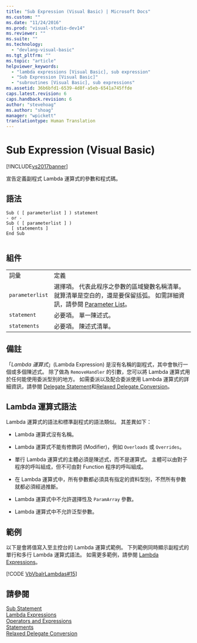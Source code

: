 ```yaml
---
title: "Sub Expression (Visual Basic) | Microsoft Docs"
ms.custom: ""
ms.date: "11/24/2016"
ms.prod: "visual-studio-dev14"
ms.reviewer: ""
ms.suite: ""
ms.technology: 
  - "devlang-visual-basic"
ms.tgt_pltfrm: ""
ms.topic: "article"
helpviewer_keywords: 
  - "lambda expressions [Visual Basic], sub expression"
  - "Sub Expression [Visual Basic]"
  - "subroutines [Visual Basic], sub expressions"
ms.assetid: 36b6bfd1-6539-4d8f-a5eb-6541a745ffde
caps.latest.revision: 6
caps.handback.revision: 6
author: "stevehoag"
ms.author: "shoag"
manager: "wpickett"
translationtype: Human Translation
---
```

# Sub Expression (Visual Basic)
[!INCLUDE[vs2017banner](../../../csharp/includes/vs2017banner.md)]

宣告定義副程式 Lambda 運算式的參數和程式碼。  
  
## 語法  
  
```  
Sub ( [ parameterlist ] ) statement  
- or -  
Sub ( [ parameterlist ] )  
  [ statements ]  
End Sub  
  
```  
  
## 組件  
  
|||  
|-|-|  
|詞彙|定義|  
|`parameterlist`|選擇項。  代表此程序之參數的區域變數名稱清單。  就算清單是空白的，還是要保留括弧。  如需詳細資訊，請參閱 [Parameter List](../../../visual-basic/language-reference/statements/parameter-list.md)。|  
|`statement`|必要項。  單一陳述式。|  
|`statements`|必要項。  陳述式清單。|  
  
## 備註  
 「*Lambda 運算式*」\(Lambda Expression\) 是沒有名稱的副程式，其中會執行一個或多個陳述式。  除了做為 `RemoveHandler` 的引數，您可以將 Lambda 運算式用於任何能使用委派型別的地方。  如需委派以及配合委派使用 Lambda 運算式的詳細資訊，請參閱 [Delegate Statement](../../../visual-basic/language-reference/statements/delegate-statement.md)和[Relaxed Delegate Conversion](../../../visual-basic/programming-guide/language-features/delegates/relaxed-delegate-conversion.md)。  
  
## Lambda 運算式語法  
 Lambda 運算式的語法和標準副程式的語法類似。  其差異如下：  
  
-   Lambda 運算式沒有名稱。  
  
-   Lambda 運算式不能有修飾詞 \(Modifier\)，例如 `Overloads` 或 `Overrides`。  
  
-   單行 Lambda 運算式的主體必須是陳述式，而不是運算式。  主體可以由對子程序的呼叫組成，但不可由對 Function 程序的呼叫組成。  
  
-   在 Lambda 運算式中，所有參數都必須具有指定的資料型別，不然所有參數就都必須經過推斷。  
  
-   Lambda 運算式中不允許選擇性及 `ParamArray` 參數。  
  
-   Lambda 運算式中不允許泛型參數。  
  
## 範例  
 以下是會將值寫入至主控台的 Lambda 運算式範例。  下列範例同時顯示副程式的單行和多行 Lambda 運算式語法。  如需更多範例，請參閱 [Lambda Expressions](../../../visual-basic/programming-guide/language-features/procedures/lambda-expressions.md)。  
  
 [!CODE [VbVbalrLambdas#15](../CodeSnippet/VS_Snippets_VBCSharp/VbVbalrLambdas#15)]  
  
## 請參閱  
 [Sub Statement](../../../visual-basic/language-reference/statements/sub-statement.md)   
 [Lambda Expressions](../../../visual-basic/programming-guide/language-features/procedures/lambda-expressions.md)   
 [Operators and Expressions](../../../visual-basic/programming-guide/language-features/operators-and-expressions/index.md)   
 [Statements](../../../visual-basic/programming-guide/language-features/statements.md)   
 [Relaxed Delegate Conversion](../../../visual-basic/programming-guide/language-features/delegates/relaxed-delegate-conversion.md)